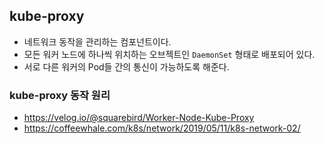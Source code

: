 ## kube-proxy
- 네트워크 동작을 관리하는 컴포넌트이다.
- 모든 워커 노드에 하나씩 위치하는 오브젝트인 ``DaemonSet`` 형태로 배포되어 있다.
- 서로 다른 워커의 Pod들 간의 통신이 가능하도록 해준다.

### kube-proxy 동작 원리
- https://velog.io/@squarebird/Worker-Node-Kube-Proxy
- https://coffeewhale.com/k8s/network/2019/05/11/k8s-network-02/